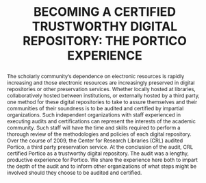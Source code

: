 ---
abstract: 'The scholarly community’s dependence on electronic

  resources is rapidly increasing and those electronic

  resources are increasingly preserved in digital

  repositories or other preservation services. Whether

  locally hosted at libraries, collaboratively hosted

  between institutions, or externally hosted by a third

  party, one method for these digital repositories to take to

  assure themselves and their communities of their

  soundness is to be audited and certified by impartial

  organizations. Such independent organizations with

  staff experienced in executing audits and certifications

  can represent the interests of the academic community.

  Such staff will have the time and skills required to

  perform a thorough review of the methodologies and

  policies of each digital repository.

  Over the course of 2009, the Center for Research

  Libraries (CRL) audited Portico, a third party

  preservation service. At the conclusion of the audit,

  CRL certified Portico as a trustworthy digital repository.

  The audit was a lengthy, productive experience for

  Portico. We share the experience here both to impart the

  depth of the audit and to inform other organizations of

  what steps might be involved should they choose to be

  audited and certified.'
creators:
- Kirchhoff, Amy
- Morrissey, Sheila
- Fenton, Eileen
- Orphan, Stephanie
date: null
document_url: https://services.phaidra.univie.ac.at/api/object/o:185497/download
grand_parent: iPRES
institutions: []
keywords: []
landing_page_url: https://phaidra.univie.ac.at/o:185497
language: eng
layout: publication
license: CC BY-SA 2.0 AT
notes_url: null
parent: iPRES 2010
publication_type: paper
size: 241067
slides_url: null
source_name: iPRES
title: 'BECOMING A CERTIFIED TRUSTWORTHY DIGITAL REPOSITORY:  THE PORTICO EXPERIENCE'
year: 2010
---
